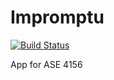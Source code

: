 # Impromptu

[![Build Status](https://travis-ci.com/tfmunat/Impromptu.svg?token=RAHeoyGh3tm2ZseyagpW&branch=master)](https://travis-ci.com/tfmunat/Impromptu)

App for ASE 4156

